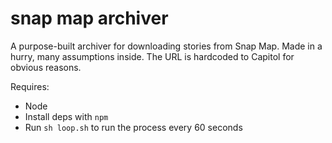 # snap map archiver

A purpose-built archiver for downloading stories from Snap Map.
Made in a hurry, many assumptions inside. The URL is hardcoded
to Capitol for obvious reasons.

Requires:

- Node
- Install deps with `npm`
- Run `sh loop.sh` to run the process every 60 seconds
